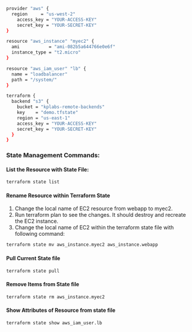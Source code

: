 ```sh
provider "aws" {
  region     = "us-west-2"
    access_key = "YOUR-ACCESS-KEY"
    secret_key = "YOUR-SECRET-KEY"
}

resource "aws_instance" "myec2" {
  ami           = "ami-082b5a644766e0e6f"
  instance_type = "t2.micro"
}

resource "aws_iam_user" "lb" {
  name = "loadbalancer"
  path = "/system/"
}

terraform {
  backend "s3" {
    bucket = "kplabs-remote-backends"
    key    = "demo.tfstate"
    region = "us-east-1"
    access_key = "YOUR-ACCESS-KEY"
    secret_key = "YOUR-SECRET-KEY"
  }
}
```

### State Management Commands:

#### List the Resource with State File:
```sh
terraform state list
```
#### Rename Resource within Terraform State
1. Change the local name of EC2 resource from webapp to myec2. 
2. Run terraform plan to see the changes. It should destroy and recreate the EC2 instance.
3. Change the local name of EC2 within the terraform state file with following command:

```sh
terraform state mv aws_instance.myec2 aws_instance.webapp
```
#### Pull Current State file
```sh
terraform state pull
```
#### Remove Items from State file
```sh
terraform state rm aws_instance.myec2 
```
#### Show Attributes of Resource from state file
```sh
terraform state show aws_iam_user.lb
```

